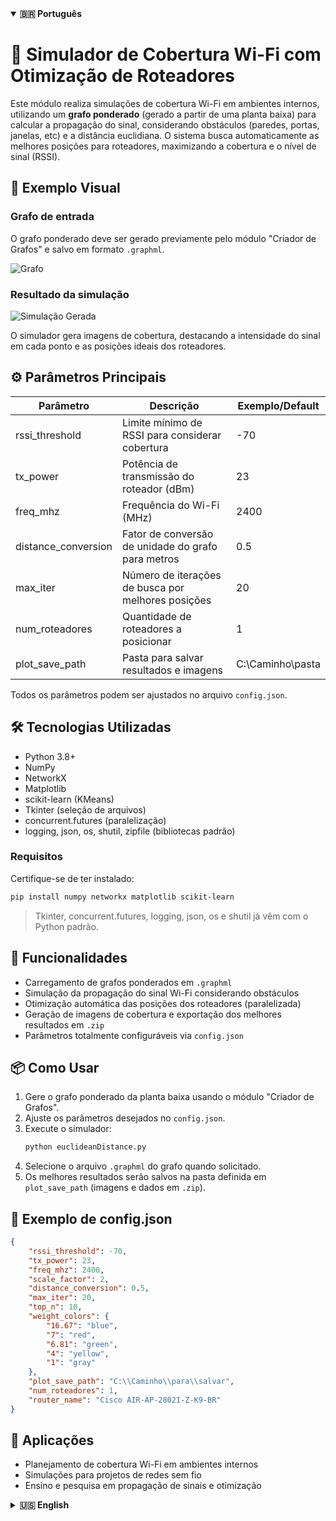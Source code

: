 <details open>
  <summary><strong>🇧🇷 Português</strong></summary>

<h1>📡 Simulador de Cobertura Wi-Fi com Otimização de Roteadores</h1>

Este módulo realiza simulações de cobertura Wi-Fi em ambientes internos, utilizando um **grafo ponderado** (gerado a partir de uma planta baixa) para calcular a propagação do sinal, considerando obstáculos (paredes, portas, janelas, etc) e a distância euclidiana. O sistema busca automaticamente as melhores posições para roteadores, maximizando a cobertura e o nível de sinal (RSSI).

## 📌 Exemplo Visual

### Grafo de entrada

O grafo ponderado deve ser gerado previamente pelo módulo "Criador de Grafos" e salvo em formato `.graphml`.

![Grafo](https://github.com/LazaroJPR/TCC/blob/main/Imagens/Grafos/Grafo%20-%20Salas%20Pequenas.png)

### Resultado da simulação

![Simulação Gerada](https://github.com/LazaroJPR/TCC/blob/main/Imagens/Simulações/simulacao.png)

O simulador gera imagens de cobertura, destacando a intensidade do sinal em cada ponto e as posições ideais dos roteadores.

## ⚙️ Parâmetros Principais

| Parâmetro           | Descrição                                              | Exemplo/Default      |
|---------------------|--------------------------------------------------------|----------------------|
| rssi_threshold      | Limite mínimo de RSSI para considerar cobertura        | -70                  |
| tx_power            | Potência de transmissão do roteador (dBm)              | 23                   |
| freq_mhz            | Frequência do Wi-Fi (MHz)                              | 2400                 |
| distance_conversion | Fator de conversão de unidade do grafo para metros     | 0.5                  |
| max_iter            | Número de iterações de busca por melhores posições     | 20                   |
| num_roteadores      | Quantidade de roteadores a posicionar                  | 1                    |
| plot_save_path      | Pasta para salvar resultados e imagens                 | C:\\Caminho\\pasta   |

Todos os parâmetros podem ser ajustados no arquivo `config.json`.

## 🛠️ Tecnologias Utilizadas

- Python 3.8+
- NumPy
- NetworkX
- Matplotlib
- scikit-learn (KMeans)
- Tkinter (seleção de arquivos)
- concurrent.futures (paralelização)
- logging, json, os, shutil, zipfile (bibliotecas padrão)

### Requisitos

Certifique-se de ter instalado:
```bash
pip install numpy networkx matplotlib scikit-learn
```
> Tkinter, concurrent.futures, logging, json, os e shutil já vêm com o Python padrão.

## 🚀 Funcionalidades

- Carregamento de grafos ponderados em `.graphml`
- Simulação da propagação do sinal Wi-Fi considerando obstáculos
- Otimização automática das posições dos roteadores (paralelizada)
- Geração de imagens de cobertura e exportação dos melhores resultados em `.zip`
- Parâmetros totalmente configuráveis via `config.json`

## 📦 Como Usar

1. Gere o grafo ponderado da planta baixa usando o módulo "Criador de Grafos".
2. Ajuste os parâmetros desejados no `config.json`.
3. Execute o simulador:
   ```bash
   python euclideanDistance.py
   ```
4. Selecione o arquivo `.graphml` do grafo quando solicitado.
5. Os melhores resultados serão salvos na pasta definida em `plot_save_path` (imagens e dados em `.zip`).

## 📝 Exemplo de config.json

```json
{
    "rssi_threshold": -70,
    "tx_power": 23,
    "freq_mhz": 2400,
    "scale_factor": 2,
    "distance_conversion": 0.5,
    "max_iter": 20,
    "top_n": 10,
    "weight_colors": {
        "16.67": "blue",
        "7": "red",
        "6.81": "green",
        "4": "yellow",
        "1": "gray"
    },
    "plot_save_path": "C:\\Caminho\\para\\salvar",
    "num_roteadores": 1,
    "router_name": "Cisco AIR-AP-2802I-Z-K9-BR"
}
```

## 🎯 Aplicações

- Planejamento de cobertura Wi-Fi em ambientes internos
- Simulações para projetos de redes sem fio
- Ensino e pesquisa em propagação de sinais e otimização

</details>

<details>
  <summary><strong>🇺🇸 English</strong></summary>

<h1>📡 Wi-Fi Coverage Simulator with Router Optimization</h1>

This module simulates indoor Wi-Fi coverage using a **weighted graph** (generated from a floor plan) to calculate signal propagation, considering obstacles (walls, doors, windows, etc.) and Euclidean distance. The system automatically searches for the best router positions to maximize coverage and signal strength (RSSI).

## 📌 Visual Example

### Input Graph

The weighted graph must be previously generated by the "Graph Creator" module and saved as `.graphml`.

![Graph](https://github.com/LazaroJPR/TCC/blob/main/Imagens/Grafos/Grafo%20-%20Salas%20Pequenas.png)

### Simulation Result

![Generated Simulation](https://github.com/LazaroJPR/TCC/blob/main/Imagens/Simulações/simulacao.png)

The simulator generates coverage images, highlighting signal intensity at each point and the optimal router positions.

## ⚙️ Main Parameters

| Parameter           | Description                                         | Example/Default      |
|---------------------|-----------------------------------------------------|----------------------|
| rssi_threshold      | Minimum RSSI to consider coverage                   | -70                  |
| tx_power            | Router transmit power (dBm)                         | 23                   |
| freq_mhz            | Wi-Fi frequency (MHz)                               | 2400                 |
| distance_conversion | Conversion factor from graph unit to meters         | 0.5                  |
| max_iter            | Number of optimization iterations                   | 20                   |
| num_roteadores      | Number of routers to place                          | 1                    |
| plot_save_path      | Folder to save results and images                   | C:\\Path\\to\\save   |

All parameters can be adjusted in `config.json`.

## 🛠️ Technologies Used

- Python 3.8+
- NumPy
- NetworkX
- Matplotlib
- scikit-learn (KMeans)
- Tkinter (file selection)
- concurrent.futures (parallelization)
- logging, json, os, shutil, zipfile (standard libraries)

### Requirements

Make sure you have installed:
```bash
pip install numpy networkx matplotlib scikit-learn
```
> Tkinter, concurrent.futures, logging, json, os and shutil are included in standard Python.

## 🚀 Features

- Load weighted graphs in `.graphml`
- Simulate Wi-Fi signal propagation considering obstacles
- Automatic router position optimization (parallelized)
- Generate coverage images and export best results in `.zip`
- Fully configurable via `config.json`

## 📦 How to Use

1. Generate the weighted graph from the floor plan using the "Graph Creator" module.
2. Adjust desired parameters in `config.json`.
3. Run the simulator:
   ```bash
   python euclideanDistance.py
   ```
4. Select the `.graphml` graph file when prompted.
5. The best results will be saved in the folder defined in `plot_save_path` (images and data in `.zip`).

## 📝 Example config.json

```json
{
    "rssi_threshold": -70,
    "tx_power": 23,
    "freq_mhz": 2400,
    "scale_factor": 2,
    "distance_conversion": 0.5,
    "max_iter": 20,
    "top_n": 10,
    "weight_colors": {
        "16.67": "blue",
        "7": "red",
        "6.81": "green",
        "4": "yellow",
        "1": "gray"
    },
    "plot_save_path": "C:\\Path\\to\\save",
    "num_roteadores": 1,
    "router_name": "Cisco AIR-AP-2802I-Z-K9-BR"
}
```

## 🎯 Applications

- Wi-Fi coverage planning for indoor environments
- Simulations for wireless network projects
- Teaching and research in signal propagation and optimization

</details>
